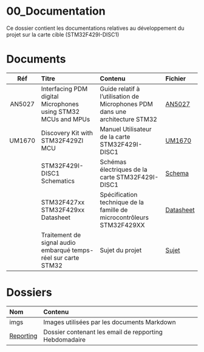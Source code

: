 <h1> 00_Documentation </h1>
Ce dossier contient les documentations relatives au développement du projet sur la carte cible (STM32F429I-DISC1)

# Documents
| Réf | Titre | Contenu | Fichier |
|:---:|:------|:--------|:--------|
|AN5027| Interfacing PDM digital Microphones using STM32 MCUs and MPUs | Guide relatif à l’utilisation de Microphones PDM dans une architecture STM32 | [AN5027](dm00380469-interfacing-pdm-digital-microphones-using-stm32-mcus-and-mpus-stmicroelectronics.pdf)|
|UM1670|Discovery Kit with STM32F429ZI MCU | Manuel Utilisateur de la carte STM32F429I-DISC1|[UM1670](um1670-discovery-kit-with-stm32f429zi-mcu-stmicroelectronics.pdf)|
||STM32F429I-DISC1 Schematics| Schémas électriques de la carte STM32F429I-DISC1 |[Schema](en.MB1075-F429I-B01_Schematic.pdf) |
||STM32F427xx STM32F429xx Datasheet | Spécification technique de la famille de microcontrôleurs STM32F429XX| [Datasheet](stm32f429zi.pdf)
|| Traitement de signal audio embarqué temps-réel sur carte STM32| Sujet du projet | [Sujet](pfe_stm32.pdf)|

 # Dossiers

| Nom | Contenu |
|:----|:--------|
|imgs | Images utilisées par les documents Markdown |
|[Reporting](Reporting/readme.md) | Dossier contenant les email de repporting Hebdomadaire
